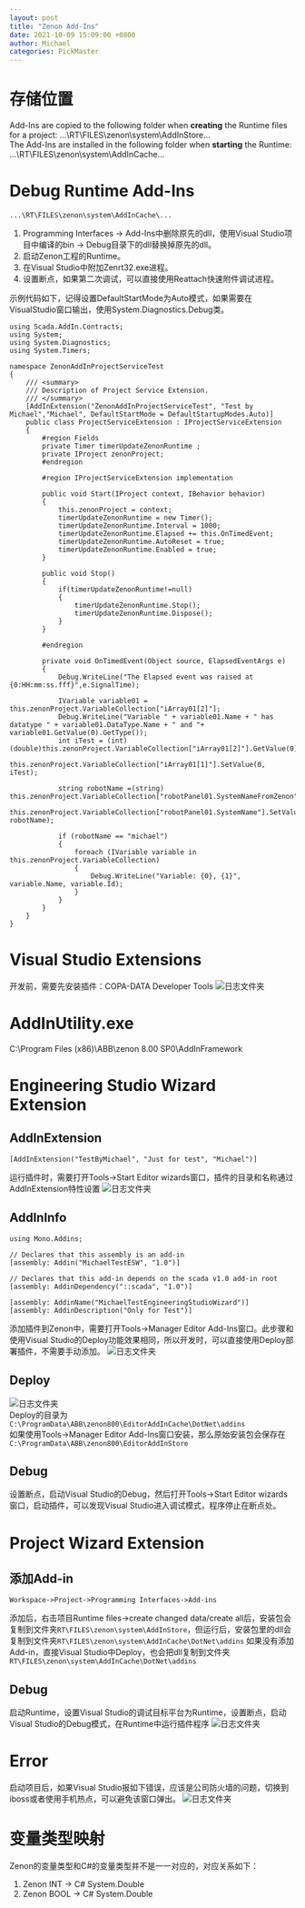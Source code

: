 ```yaml
---
layout: post
title: "Zenon Add-Ins"
date: 2021-10-09 15:09:00 +0800
author: Michael
categories: PickMaster
---
```


# 存储位置
Add-Ins are copied to the following folder when **creating** the Runtime files for a project: ...\RT\FILES\zenon\system\AddInStore\...  
The Add-Ins are installed in the following folder when **starting** the Runtime: ...\RT\FILES\zenon\system\AddInCache\...  

# Debug Runtime Add-Ins
	...\RT\FILES\zenon\system\AddInCache\...
1. Programming Interfaces -> Add-Ins中删除原先的dll，使用Visual Studio项目中编译的bin -> Debug目录下的dll替换掉原先的dll。
2. 启动Zenon工程的Runtime。
3. 在Visual Studio中附加Zenrt32.exe进程。
4. 设置断点，如果第二次调试，可以直接使用Reattach快速附件调试进程。

示例代码如下，记得设置DefaultStartMode为Auto模式，如果需要在VisualStudio窗口输出，使用System.Diagnostics.Debug类。

	using Scada.AddIn.Contracts;
	using System;
	using System.Diagnostics;
	using System.Timers;
	
	namespace ZenonAddInProjectServiceTest
	{
	    /// <summary>
	    /// Description of Project Service Extension.
	    /// </summary>
	    [AddInExtension("ZenonAddInProjectServiceTest", "Test by Michael","Michael", DefaultStartMode = DefaultStartupModes.Auto)]
	    public class ProjectServiceExtension : IProjectServiceExtension
	    {
	        #region Fields
	        private Timer timerUpdateZenonRuntime ;
	        private IProject zenonProject;
	        #endregion
	
	        #region IProjectServiceExtension implementation
	
	        public void Start(IProject context, IBehavior behavior)
	        {
	            this.zenonProject = context;
	            timerUpdateZenonRuntime = new Timer();
	            timerUpdateZenonRuntime.Interval = 1000;
	            timerUpdateZenonRuntime.Elapsed += this.OnTimedEvent;
	            timerUpdateZenonRuntime.AutoReset = true;
	            timerUpdateZenonRuntime.Enabled = true;
	        }
	
	        public void Stop()
	        {
	            if(timerUpdateZenonRuntime!=null)
	            {
	                timerUpdateZenonRuntime.Stop();
	                timerUpdateZenonRuntime.Dispose();
	            }
	        }
	
	        #endregion
	
	        private void OnTimedEvent(Object source, ElapsedEventArgs e)
	        {
	            Debug.WriteLine("The Elapsed event was raised at {0:HH:mm:ss.fff}",e.SignalTime);
	
	            IVariable variable01 = this.zenonProject.VariableCollection["iArray01[2]"];
	            Debug.WriteLine("Variable " + variable01.Name + " has datatype " + variable01.DataType.Name + " and "+ variable01.GetValue(0).GetType());
	            int iTest = (int)(double)this.zenonProject.VariableCollection["iArray01[2]"].GetValue(0);
	            this.zenonProject.VariableCollection["iArray01[1]"].SetValue(0, iTest);
	
	            string robotName =(string) this.zenonProject.VariableCollection["robotPanel01.SystemNameFromZenon"].GetValue(0);
	            this.zenonProject.VariableCollection["robotPanel01.SystemName"].SetValue(0, robotName);
	
	            if (robotName == "michael")
	            {
	                foreach (IVariable variable in this.zenonProject.VariableCollection)
	                {
	                    Debug.WriteLine("Variable: {0}, {1}", variable.Name, variable.Id);
	                }
	            }
	        }
	    }
	}

# Visual Studio Extensions
开发前，需要先安装插件：COPA-DATA Developer Tools
![日志文件夹](/assets/pickmaster/copadatadevelopertools.png)  

# AddInUtility.exe
C:\Program Files (x86)\ABB\zenon 8.00 SP0\AddInFramework

# Engineering Studio Wizard Extension
## AddInExtension
    [AddInExtension("TestByMichael", "Just for test", "Michael")]
运行插件时，需要打开Tools->Start Editor wizards窗口，插件的目录和名称通过AddInExtension特性设置
![日志文件夹](/assets/pickmaster/starteditorwizards.png)  

## AddInInfo
	using Mono.Addins;
	
	// Declares that this assembly is an add-in
	[assembly: Addin("MichaelTestESW", "1.0")]
	
	// Declares that this add-in depends on the scada v1.0 add-in root
	[assembly: AddinDependency("::scada", "1.0")]
	
	[assembly: AddinName("MichaelTestEngineeringStudioWizard")]
	[assembly: AddinDescription("Only for Test")]
添加插件到Zenon中，需要打开Tools->Manager Editor Add-Ins窗口。此步骤和使用Visual Studio的Deploy功能效果相同，所以开发时，可以直接使用Deploy部署插件，不需要手动添加。
![日志文件夹](/assets/pickmaster/manageeditoraddins.png)  

## Deploy
![日志文件夹](/assets/pickmaster/deploy.png)   
Deploy的目录为`C:\ProgramData\ABB\zenon800\EditorAddInCache\DotNet\addins`  
如果使用Tools->Manager Editor Add-Ins窗口安装，那么原始安装包会保存在`C:\ProgramData\ABB\zenon800\EditorAddInStore`

## Debug
设置断点，启动Visual Studio的Debug，然后打开Tools->Start Editor wizards窗口，启动插件，可以发现Visual Studio进入调试模式，程序停止在断点处。

# Project Wizard Extension
## 添加Add-in
	Workspace->Project->Programming Interfaces->Add-ins
添加后，右击项目Runtime files->create changed data/create all后，安装包会复制到文件夹`RT\FILES\zenon\system\AddInStore`，但运行后，安装包里的dll会复制到文件夹`RT\FILES\zenon\system\AddInCache\DotNet\addins`
如果没有添加Add-in，直接Visual Studio中Deploy，也会把dll复制到文件夹`RT\FILES\zenon\system\AddInCache\DotNet\addins`

## Debug
启动Runtime，设置Visual Studio的调试目标平台为Runtime，设置断点，启动Visual Studio的Debug模式，在Runtime中运行插件程序
![日志文件夹](/assets/pickmaster/AddinDebugTarget.png)  

# Error
启动项目后，如果Visual Studio报如下错误，应该是公司防火墙的问题，切换到iboss或者使用手机热点，可以避免该窗口弹出。
![日志文件夹](/assets/pickmaster/zenonserverfailed.png)  

# 变量类型映射
Zenon的变量类型和C#的变量类型并不是一一对应的，对应关系如下：
1. Zenon INT -> C# System.Double
2. Zenon BOOL -> C# System.Double